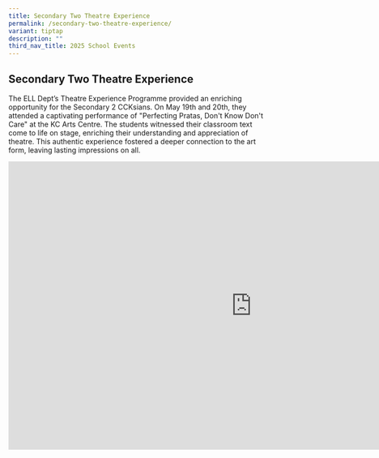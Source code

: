 ```yaml
---
title: Secondary Two Theatre Experience
permalink: /secondary-two-theatre-experience/
variant: tiptap
description: ""
third_nav_title: 2025 School Events
---
```

<h2><strong>Secondary Two Theatre Experience</strong></h2>
<p>The ELL Dept’s Theatre Experience Programme provided an enriching opportunity
for the Secondary 2 CCKsians. On May 19th and 20th, they attended a captivating
performance of "Perfecting Pratas, Don't Know Don't Care" at the KC Arts
Centre. The students witnessed their classroom text come to life on stage,
enriching their understanding and appreciation of theatre. This authentic
experience fostered a deeper connection to the art form, leaving lasting
impressions on all.</p>
<div class="iframe-wrapper">
<iframe height="569" width="960" allowfullscreen="true" frameborder="0" src="https://docs.google.com/presentation/d/e/2PACX-1vQ5oKPoLzWXAns2JuYZGJiNnVNy_uLi7aFTWWUFGnv9Ochkw9qH_u3wWdnaadBXlUwPxW34lRX2jTg-/pubembed?start=true&amp;loop=true&amp;delayms=3000"></iframe>
</div>
<p></p>